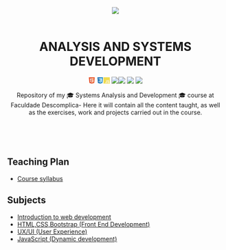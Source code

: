 <div align="center">
  <img width="200px"  src="https://github.com/philippewanuty/Faculdade-ADS/blob/main/Mat%C3%A9rias/Html,%20CSS%20e%20Bootstrap/Aulas/images/Descomplica.png?raw=true"> <br><br>

  <h1>ANALYSIS AND SYSTEMS DEVELOPMENT</h1> 
    <img width="3%" src="https://raw.githubusercontent.com/devicons/devicon/master/icons/html5/html5-original.svg"> <img width="3%" src="https://raw.githubusercontent.com/devicons/devicon/master/icons/css3/css3-original.svg"><img width="3%" src="https://raw.githubusercontent.com/devicons/devicon/master/icons/javascript/javascript-plain.svg">   <img width="3%" src="https://cdn.jsdelivr.net/gh/devicons/devicon/icons/git/git-original.svg" /><img width="3%" src="https://cdn.jsdelivr.net/gh/devicons/devicon/icons/bootstrap/bootstrap-original.svg" /> <img width="3%" src="https://cdn.jsdelivr.net/gh/devicons/devicon/icons/react/react-original.svg" />  <img width="3%" src="https://cdn.jsdelivr.net/gh/devicons/devicon/icons/nodejs/nodejs-original.svg" />
      
  <p>
    Repository of my 🎓 Systems Analysis and Development 🎓 course at Faculdade Descomplica- Here it will contain all the content taught, as well as the exercises, work and projects carried out in the course. <br><br>
  </p>

</div> <br><br>

<h2>Teaching Plan</h2>

  <ul>
    <li> <a href="https://github.com/philippewanuty/Faculdade-ADS/blob/main/Mat%C3%A9rias/Ementas%20-%20An%C3%A1lise%20e%20Desenvolvimento%20de%20Sistemas.pdf" target="_blank"> Course syllabus</a></li>
  </ul>

  
<h2>Subjects</h2>

  <ul>
    <li> <a href="https://github.com/philippewanuty/Faculdade-ADS/tree/main/Mat%C3%A9rias/Introdu%C3%A7%C3%A3o%20de%20desv.%20web" target="_blank">Introduction to web development </a></li>
    <li><a href="https://philippewanuty.com/FaculdadeADS/Matérias/Html,%20CSS%20e%20Bootstrap/Aulas/Index.html" target="_blank">HTML,CSS,Bootstrap (Front End Development)</a></li>
    <li><a href="https://github.com/philippewanuty/FaculdadeADS/tree/main/Mat%C3%A9rias/UX%2CUI" target="_blank">UX/UI (User Experience)</a></li>
    <li><a href="https://philippewanuty.com/FaculdadeADS/Matérias/JavaScript/ContentCollection/Index.html" target="_blank">JavaScript (Dynamic development)</a></li>
  </ul>
